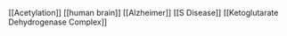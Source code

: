 [[Acetylation]]
[[human brain]]
[[Alzheimer]]
[[S Disease]]
[[Ketoglutarate Dehydrogenase Complex]]
